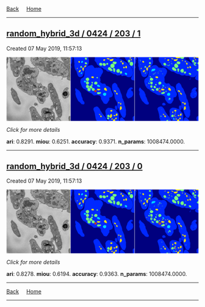 
[Back](..)&nbsp;&nbsp;&nbsp;&nbsp;&nbsp;[Home](https://leapmanlab.github.io/snapshots)

---

<div class="summary"><a href="1"><h2>random_hybrid_3d / 0424 / 203 / 1</h2></a><p>Created 07 May 2019, 11:57:13
</p><a href="1"><img src="1/media/summary.png" align="center"></a><p>
<i>Click for more details</i>
</p></div>

**ari**: 0.8291. **miou**: 0.6251. **accuracy**: 0.9371. **n_params**: 1008474.0000. 

---

<div class="summary"><a href="0"><h2>random_hybrid_3d / 0424 / 203 / 0</h2></a><p>Created 07 May 2019, 11:57:13
</p><a href="0"><img src="0/media/summary.png" align="center"></a><p>
<i>Click for more details</i>
</p></div>

**ari**: 0.8278. **miou**: 0.6194. **accuracy**: 0.9363. **n_params**: 1008474.0000. 

---

[Back](..)&nbsp;&nbsp;&nbsp;&nbsp;&nbsp;[Home](https://leapmanlab.github.io/snapshots)

---